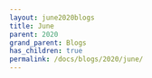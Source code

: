 ```yaml
---
layout: june2020blogs
title: June
parent: 2020
grand_parent: Blogs
has_children: true
permalink: /docs/blogs/2020/june/
---
```

